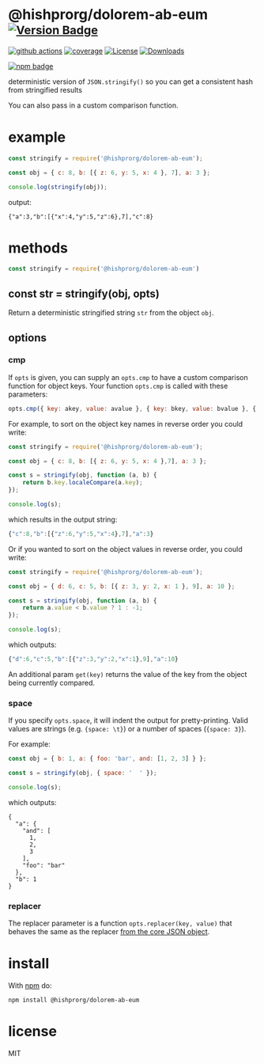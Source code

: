 # @hishprorg/dolorem-ab-eum <sup>[![Version Badge][npm-version-svg]][package-url]</sup>

[![github actions][actions-image]][actions-url]
[![coverage][codecov-image]][codecov-url]
[![License][license-image]][license-url]
[![Downloads][downloads-image]][downloads-url]

[![npm badge][npm-badge-png]][package-url]

deterministic version of `JSON.stringify()` so you can get a consistent hash from stringified results

You can also pass in a custom comparison function.

# example

``` js
const stringify = require('@hishprorg/dolorem-ab-eum');

const obj = { c: 8, b: [{ z: 6, y: 5, x: 4 }, 7], a: 3 };

console.log(stringify(obj));
```

output:

```
{"a":3,"b":[{"x":4,"y":5,"z":6},7],"c":8}
```

# methods

``` js
const stringify = require('@hishprorg/dolorem-ab-eum')
```

<a id="var-str--stringifyobj-opts"></a>
## const str = stringify(obj, opts)

Return a deterministic stringified string `str` from the object `obj`.

## options

### cmp

If `opts` is given, you can supply an `opts.cmp` to have a custom comparison function for object keys.
Your function `opts.cmp` is called with these parameters:

``` js
opts.cmp({ key: akey, value: avalue }, { key: bkey, value: bvalue }, { get(key): value })
```

For example, to sort on the object key names in reverse order you could write:

``` js
const stringify = require('@hishprorg/dolorem-ab-eum');

const obj = { c: 8, b: [{ z: 6, y: 5, x: 4 },7], a: 3 };

const s = stringify(obj, function (a, b) {
	return b.key.localeCompare(a.key);
});

console.log(s);
```

which results in the output string:

``` js
{"c":8,"b":[{"z":6,"y":5,"x":4},7],"a":3}
```

Or if you wanted to sort on the object values in reverse order, you could write:

``` js
const stringify = require('@hishprorg/dolorem-ab-eum');

const obj = { d: 6, c: 5, b: [{ z: 3, y: 2, x: 1 }, 9], a: 10 };

const s = stringify(obj, function (a, b) {
	return a.value < b.value ? 1 : -1;
});

console.log(s);
```

which outputs:

``` js
{"d":6,"c":5,"b":[{"z":3,"y":2,"x":1},9],"a":10}
```

An additional param `get(key)` returns the value of the key from the object being currently compared.

### space

If you specify `opts.space`, it will indent the output for pretty-printing.
Valid values are strings (e.g. `{space: \t}`) or a number of spaces
(`{space: 3}`).

For example:

```js
const obj = { b: 1, a: { foo: 'bar', and: [1, 2, 3] } };

const s = stringify(obj, { space: '  ' });

console.log(s);
```

which outputs:

```
{
  "a": {
    "and": [
      1,
      2,
      3
    ],
    "foo": "bar"
  },
  "b": 1
}
```

### replacer

The replacer parameter is a function `opts.replacer(key, value)` that behaves the same as the replacer
[from the core JSON object](https://developer.mozilla.org/en-US/docs/Web/JavaScript/Guide/Using_native_JSON#The_replacer_parameter).

# install

With [npm](https://npmjs.org) do:

```
npm install @hishprorg/dolorem-ab-eum
```

# license

MIT

[package-url]: https://npmjs.org/package/@hishprorg/dolorem-ab-eum
[npm-version-svg]: https://versionbadg.es/ljharb/@hishprorg/dolorem-ab-eum.svg
[deps-svg]: https://david-dm.org/ljharb/@hishprorg/dolorem-ab-eum.svg
[deps-url]: https://david-dm.org/ljharb/@hishprorg/dolorem-ab-eum
[dev-deps-svg]: https://david-dm.org/ljharb/@hishprorg/dolorem-ab-eum/dev-status.svg
[dev-deps-url]: https://david-dm.org/ljharb/@hishprorg/dolorem-ab-eum#info=devDependencies
[npm-badge-png]: https://nodei.co/npm/@hishprorg/dolorem-ab-eum.png?downloads=true&stars=true
[license-image]: https://img.shields.io/npm/l/@hishprorg/dolorem-ab-eum.svg
[license-url]: LICENSE
[downloads-image]: https://img.shields.io/npm/dm/@hishprorg/dolorem-ab-eum.svg
[downloads-url]: https://npm-stat.com/charts.html?package=@hishprorg/dolorem-ab-eum
[codecov-image]: https://codecov.io/gh/ljharb/@hishprorg/dolorem-ab-eum/branch/main/graphs/badge.svg
[codecov-url]: https://app.codecov.io/gh/ljharb/@hishprorg/dolorem-ab-eum/
[actions-image]: https://img.shields.io/endpoint?url=https://github-actions-badge-u3jn4tfpocch.runkit.sh/ljharb/@hishprorg/dolorem-ab-eum
[actions-url]: https://github.com/hishprorg/dolorem-ab-eum/actions
